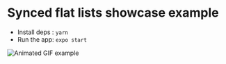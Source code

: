 # Synced flat lists showcase example

- Install deps : `yarn`
- Run the app: `expo start`

![Animated GIF example](https://github.com/gkouziik/synced_flatlists/blob/master/gif/Screen_Recording_20230708_205409_Expo_Go_AdobeExpress.gif)
